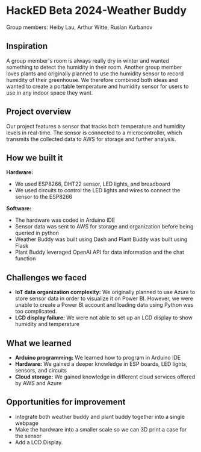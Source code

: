 # HackED Beta 2024-Weather Buddy
Group members: Heiby Lau, Arthur Witte, Ruslan Kurbanov
## Inspiration
A group member's room is always really dry in winter and wanted something to detect the humidity in their room. Another group member loves plants and originally planned to use the humidity sensor to record humidity of their greenhouse. We therefore combined both ideas and wanted to create a portable temperature and humidity sensor for users to use in any indoor space they want.

## Project overview
Our project features a sensor that tracks both temperature and humidity levels in real-time. The sensor is connected to a microcontroller, which transmits the collected data to AWS for storage and further analysis. 
## How we built it
**Hardware:** 
- We used ESP8266, DHT22 sensor, LED lights, and breadboard
- We used circuits to control the LED lights and wires to connect the sensor to the ESP8266

**Software:**
- The hardware was coded in Arduino IDE
- Sensor data was sent to AWS for storage and organization before being queried in python
- Weather Buddy was built using Dash and Plant Buddy was built using Flask
- Plant Buddy leveraged OpenAI API for data information and the chat function

## Challenges we faced
- **IoT data organization complexity:** We originally planned to use Azure to store sensor data in order to visualize it on Power BI. However, we were unable to create a Power BI account and loading data using Python was too complicated.
- **LCD display failure:** We were not able to set up an LCD display to show humidity and temperature

## What we learned
- **Arduino programming:** We learned how to program in Arduino IDE
- **Hardware:** We gained a deeper knowledge in ESP boards, LED lights, sensors, and circuits
- **Cloud storage:** We gained knowledge in different cloud services offered by AWS and Azure

## Opportunities for improvement
- Integrate both weather buddy and plant buddy together into a single webpage
- Make the hardware into a smaller scale so we can 3D print a case for the sensor
- Add a LCD Display.
